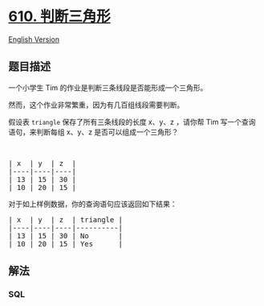 # [610. 判断三角形](https://leetcode-cn.com/problems/triangle-judgement)

[English Version](/solution/0600-0699/0610.Triangle%20Judgement/README_EN.md)

## 题目描述

<!-- 这里写题目描述 -->

<p>一个小学生 Tim 的作业是判断三条线段是否能形成一个三角形。</p>

<p>然而，这个作业非常繁重，因为有几百组线段需要判断。</p>

<p>假设表 <code>triangle</code> 保存了所有三条线段的长度 x、y、z ，请你帮 Tim 写一个查询语句，来判断每组 x、y、z 是否可以组成一个三角形？</p>

<p> </p>

<pre>
| x  | y  | z  |
|----|----|----|
| 13 | 15 | 30 |
| 10 | 20 | 15 |
</pre>

<p>对于如上样例数据，你的查询语句应该返回如下结果：</p>

<pre>
| x  | y  | z  | triangle |
|----|----|----|----------|
| 13 | 15 | 30 | No       |
| 10 | 20 | 15 | Yes      |
</pre>


## 解法

<!-- 这里可写通用的实现逻辑 -->

<!-- tabs:start -->

### **SQL**

<!-- 这里可写当前语言的特殊实现逻辑 -->

```sql

```

<!-- tabs:end -->
